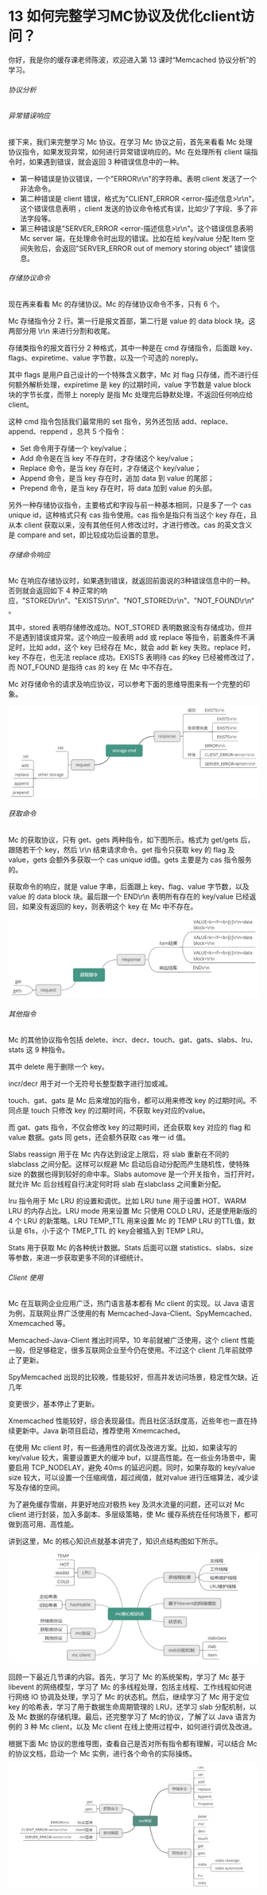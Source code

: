 # 13 如何完整学习MC协议及优化client访问？

你好，我是你的缓存课老师陈波，欢迎进入第 13 课时“Memcached 协议分析”的学习。

###### 协议分析

###### 异常错误响应

接下来，我们来完整学习 Mc 协议。在学习 Mc 协议之前，首先来看看 Mc 处理协议指令，如果发现异常，如何进行异常错误响应的。Mc 在处理所有 client 端指令时，如果遇到错误，就会返回 3 种错误信息中的一种。

- 第一种错误是协议错误，一个"ERROR\\r\\n"的字符串。表明 client 发送了一个非法命令。
- 第二种错误是 client 错误，格式为"CLIENT_ERROR \<error-描述信息>\\r\\n"。这个错误信息表明 ，client 发送的协议命令格式有误，比如少了字段、多了非法字段等。
- 第三种错误是"SERVER_ERROR \<error-描述信息>\\r\\n"。这个错误信息表明 Mc server 端，在处理命令时出现的错误。比如在给 key/value 分配 Item 空间失败后，会返回"SERVER_ERROR out of memory storing object" 错误信息。

###### 存储协议命令

现在再来看看 Mc 的存储协议。Mc 的存储协议命令不多，只有 6 个。

Mc 存储指令分 2 行。第一行是报文首部，第二行是 value 的 data block 块。这两部分用 \\r\\n 来进行分割和收尾。

存储类指令的报文首行分 2 种格式，其中一种是在 cmd 存储指令，后面跟 key、flags、expiretime、value 字节数，以及一个可选的 noreply。

其中 flags 是用户自己设计的一个特殊含义数字，Mc 对 flag 只存储，而不进行任何额外解析处理，expiretime 是 key 的过期时间，value 字节数是 value block 块的字节长度，而带上 noreply 是指 Mc 处理完后静默处理，不返回任何响应给 client。

这种 cmd 指令包括我们最常用的 set 指令，另外还包括 add、replace、append、reppend ，总共 5 个指令：

- Set 命令用于存储一个 key/value；
- Add 命令是在当 key 不存在时，才存储这个 key/value；
- Replace 命令，是当 key 存在时，才存储这个 key/value；
- Append 命令，是当 key 存在时，追加 data 到 value 的尾部；
- Prepend 命令，是当 key 存在时，将 data 加到 value 的头部。

另外一种存储协议指令，主要格式和字段与前一种基本相同，只是多了一个 cas unique id，这种格式只有 cas 指令使用。cas 指令是指只有当这个 key 存在，且从本 client 获取以来，没有其他任何人修改过时，才进行修改。cas 的英文含义是 compare and set，即比较成功后设置的意思。

###### 存储命令响应

Mc 在响应存储协议时，如果遇到错误，就返回前面说的3种错误信息中的一种。否则就会返回如下 4 种正常的响应，"STORED\\r\\n”、"EXISTS\\r\\n”、"NOT_STORED\\r\\n"、"NOT_FOUND\\r\\n“。

其中，stored 表明存储修改成功。NOT_STORED 表明数据没有存储成功，但并不是遇到错误或异常。这个响应一般表明 add 或 replace 等指令，前置条件不满足时，比如 add，这个 key 已经存在 Mc，就会 add 新 key 失败。replace 时， key 不存在，也无法 replace 成功。EXISTS 表明待 cas 的key 已经被修改过了，而 NOT_FOUND 是指待 cas 的 key 在 Mc 中不存在。

Mc 对存储命令的请求及响应协议，可以参考下面的思维导图来有一个完整的印象。

![img](assets/CgotOV2lNqOABAkvAAC0oNkHCok972.png)

###### 获取命令

Mc 的获取协议，只有 get、gets 两种指令，如下图所示。格式为 get/gets 后，跟随若干个 key，然后 \\r\\n 结束请求命令。get 指令只获取 key 的 flag 及 value，gets 会额外多获取一个 cas unique id值。gets 主要是为 cas 指令服务的。

获取命令的响应，就是 value 字串，后面跟上 key、flag、value 字节数，以及 value 的 data block 块。最后跟一个 END\\r\\n 表明所有存在的 key/value 已经返回，如果没有返回的 key，则表明这个 key 在 Mc 中不存在。

![img](assets/CgoB5l2lNqOAd_DsAADGwh4XXXo008.png)

###### 其他指令

Mc 的其他协议指令包括 delete、incr、decr、touch、gat、gats、slabs、lru、stats 这 9 种指令。

其中 delete 用于删除一个 key。

incr/decr 用于对一个无符号长整型数字进行加或减。

touch、gat、gats 是 Mc 后来增加的指令，都可以用来修改 key 的过期时间。不同点是 touch 只修改 key 的过期时间，不获取 key对应的value。

而 gat、gats 指令，不仅会修改 key 的过期时间，还会获取 key 对应的 flag 和 value 数据。gats 同 gets，还会额外获取 cas 唯一 id 值。

Slabs reassign 用于在 Mc 内存达到设定上限后，将 slab 重新在不同的 slabclass 之间分配。这样可以规避 Mc 启动后自动分配而产生随机性，使特殊 size 的数据也得到较好的命中率。Slabs automove 是一个开关指令，当打开时，就允许 Mc 后台线程自行决定何时将 slab 在slabclass 之间重新分配。

lru 指令用于 Mc LRU 的设置和调优。比如 LRU tune 用于设置 HOT、WARM LRU 的内存占比。LRU mode 用来设置 Mc 只使用 COLD LRU，还是使用新版的 4 个 LRU 的新策略。LRU TEMP_TTL 用来设置 Mc 的 TEMP LRU 的TTL值，默认是 61s，小于这个 TMEP_TTL 的 key会被插入到 TEMP LRU。

Stats 用于获取 Mc 的各种统计数据。Stats 后面可以跟 statistics、slabs、size 等参数，来进一步获取更多不同的详细统计。

###### Client 使用

Mc 在互联网企业应用广泛，热门语言基本都有 Mc client 的实现。以 Java 语言为例，互联网业界广泛使用的有 Memcached-Java-Client、SpyMemcached、Xmemcached 等。

Memcached-Java-Client 推出时间早，10 年前就被广泛使用，这个 client 性能一般，但足够稳定，很多互联网企业至今仍在使用。不过这个 client 几年前就停止了更新。

SpyMemcached 出现的比较晚，性能较好，但高并发访问场景，稳定性欠缺。近几年

变更很少，基本停止了更新。

Xmemcached 性能较好，综合表现最佳。而且社区活跃度高，近些年也一直在持续更新中。Java 新项目启动，推荐使用 Xmemcached。

在使用 Mc client 时，有一些通用性的调优及改进方案。比如，如果读写的 key/value 较大，需要设置更大的缓冲 buf，以提高性能。在一些业务场景中，需要启用 TCP_NODELAY，避免 40ms 的延迟问题。同时，如果存取的 key/value size 较大，可以设置一个压缩阀值，超过阀值，就对value 进行压缩算法，减少读写及存储的空间。

为了避免缓存雪崩，并更好地应对极热 key 及洪水流量的问题，还可以对 Mc client 进行封装，加入多副本、多层级策略，使 Mc 缓存系统在任何场景下，都可做到高可用、高性能。

讲到这里，Mc 的核心知识点就基本讲完了，知识点结构图如下所示。

![img](assets/CgotOV2lNqOAbxgDAAFIRc23upk013.png)

回顾一下最近几节课的内容。首先，学习了 Mc 的系统架构，学习了 Mc 基于 libevent 的网络模型，学习了 Mc 的多线程处理，包括主线程、工作线程如何进行网络 IO 协调及处理，学习了 Mc 的状态机。然后，继续学习了 Mc 用于定位 key 的哈希表，学习了用于数据生命周期管理的 LRU，还学习 slab 分配机制，以及 Mc 数据的存储机理。最后，还完整学习了 Mc的协议，了解了以 Java 语言为例的 3 种 Mc client，以及 Mc client 在线上使用过程中，如何进行调优及改进。

根据下面 Mc 协议的思维导图，查看自己是否对所有指令都有理解，可以结合 Mc 的协议文档，启动一个 Mc 实例，进行各个命令的实际操练。

![img](assets/CgoB5l2lNqOASrF2AADzbaPtWVI518.png)
